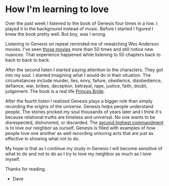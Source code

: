 # How I'm learning to love

Over the past week I listened to the book of Genesis four times in a row. I played it in the background instead of music. Before  I started I figured I knew the book pretty well. But boy, was I wrong. 

Listening to Genesis on repeat reminded me of rewatching Wes Anderson movies. I've seen [those movies]() more than 50 times and still notice new nuances. That experience happened while listening to 50 chapters back to back to back to back.

After the second listen I started paying attention to the characters. They got into my soul. I started imagining what I would do in their situation. The circumstances include murder, lies, envy, failure, obedience, disobedience, defiance, war, bribes, deception, betrayal, rape, justice, faith, doubt, judgement. The book is a real life [Princes Bride](). 

After the fourth listen I realized Genesis plays a bigger role than simply recording the origins of the universe. Genesis helps people understand people. The stories pricked my soul thousands of years later and I think it's because relational truths are timeless and universal. No one wants to be disrespected, dishonored, or discarded. The [second highest commandment]() is to love our neighbor as ourself. Genesis is filled with examples of how people love one another as well recording unloving acts that are just as effective in showing what not to do. 

My hope is that as I continue my study in Genesis I will become sensitive of what to do and not to do as I try to love my neighbor as much as I love myself.

Thanks for reading.
- Dave
